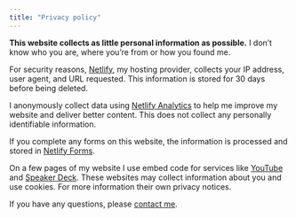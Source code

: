 ```yaml
---
title: "Privacy policy"
---
```


**This website collects as little personal information as possible.** I don’t know who you are, where you’re from or how you found me.

For security reasons, [Netlify](https://www.netlify.com/), my hosting provider, collects your IP address, user agent, and URL requested. This information is stored for 30 days before being deleted.

I anonymously collect data using [Netlify Analytics](https://www.netlify.com/products/analytics/) to help me improve my website and deliver better content. This does not collect any personally identifiable information.

If you complete any forms on this website, the information is processed and stored in [Netlify Forms](https://www.netlify.com/products/forms/).

On a few pages of my website I use embed code for services like [YouTube](https://youtube.com) and [Speaker Deck](https://www.speakerdeck.com). These websites may collect information about you and use cookies. For more information their own privacy notices.

If you have any questions, please [contact me](https://daveredfern.com/contact/).